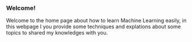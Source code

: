 ### Welcome! 

Welcome to the home page about how to learn Machine Learning easily, in this webpage I you provide some techniques and explations about some topics to shared my knowledges with you.

